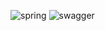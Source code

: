 
![spring](https://user-images.githubusercontent.com/109055420/182745255-db380b94-e117-4718-949e-1cb9969f2858.png)
![swagger](https://user-images.githubusercontent.com/109055420/182753750-f4deed02-0cab-4ed8-8307-06b5b858ba1c.png)
